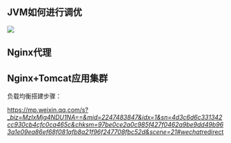 <h2>JVM如何进行调优</h2>
<p><img src="https://i.imgur.com/XroqJUi.png" /></p>
<h2>Nginx代理</h2>
<h2>Nginx+Tomcat应用集群</h2>
<p>负载均衡搭建步骤：</p>
<p><a href="https://mp.weixin.qq.com/s?__biz=MzIxMjg4NDU1NA==&amp;mid=2247483847&amp;idx=1&amp;sn=4d3c6d6c331342cc930cb4cfc0ca465c&amp;chksm=97be0ce2a0c985f427f0462a9be9dd49b963a1e09ea86ef68f081afb8a21f96f247708fbc52d&amp;scene=21#wechat_redirect">https://mp.weixin.qq.com/s?_<em>biz=MzIxMjg4NDU1NA==&amp;mid=2247483847&amp;idx=1&amp;sn=4d3c6d6c331342cc930cb4cfc0ca465c&amp;chksm=97be0ce2a0c985f427f0462a9be9dd49b963a1e09ea86ef68f081afb8a21f96f247708fbc52d&amp;scene=21#wechat</em>redirect</a></p>
